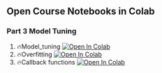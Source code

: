 ## Open Course Notebooks in Colab

### Part 3 Model Tuning
1. 🔥Model_tuning [![Open In Colab](https://colab.research.google.com/assets/colab-badge.svg)](https://colab.research.google.com/github/TA-aiacademy/course_3.0/blob/main/04_DL/part3/1_Model_tuning.ipynb)
2. 🔥Overfitting [![Open In Colab](https://colab.research.google.com/assets/colab-badge.svg)](https://colab.research.google.com/github/TA-aiacademy/course_3.0/blob/main/04_DL/part3/2_Overfitting.ipynb)
3. 🔥Callback functions [![Open In Colab](https://colab.research.google.com/assets/colab-badge.svg)](https://colab.research.google.com/github/TA-aiacademy/course_3.0/blob/main/04_DL/part3/3_Callback_functions.ipynb)